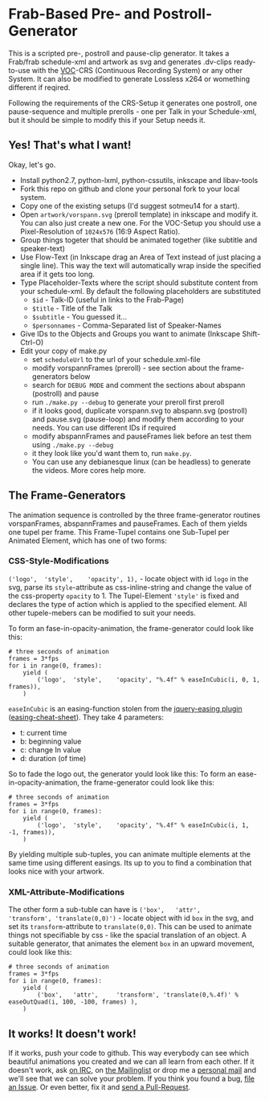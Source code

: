 Frab-Based Pre- and Postroll-Generator
===========================================

This is a scripted pre-, postroll and pause-clip generator. It takes a Frab/frab schedule-xml and artwork as svg and generates .dv-clips ready-to-use with the [VOC](https://c3voc.de/wiki/)-CRS (Continuous Recording System) or any other System. It can aĺso be modified to generate Lossless x264 or womething different if reqired.

Following the requirements of the CRS-Setup it generates one postroll, one pause-sequence and multiple prerolls - one per Talk in your Schedule-xml, but it should be simple to modify this if your Setup needs it.

Yes! That's what I want!
------------------------
Okay, let's go.

 - Install python2.7, python-lxml, python-cssutils, inkscape and libav-tools
 - Fork this repo on github and clone your personal fork to your local system.
 - Copy one of the existing setups (I'd suggest sotmeu14 for a start).
 - Open ```artwork/vorspann.svg``` (preroll template) in inkscape and modify it. You can also just create a new one. For the VOC-Setup you should use a Pixel-Resolution of ```1024x576``` (16:9 Aspect Ratio).
 - Group things togeter that should be animated together (like subtitle and speaker-text)
 - Use Flow-Text (in Inkscape drag an Area of Text instead of just placing a single line). This way the text will automatically wrap inside the specified area if it gets too long.
 - Type Placeholder-Texts where the script should substitute content from your schedule-xml. By default the following placeholders are substituted
   - ```$id``` - Talk-ID (useful in links to the Frab-Page)
   - ```$title``` - Title of the Talk
   - ```$subtitle``` - You guessed it...
   - ```$personnames``` - Comma-Separated list of Speaker-Names
 - Give IDs to the Objects and Groups you want to animate (Inkscape Shift-Ctrl-O)
 - Edit your copy of make.py
   - set ```scheduleUrl``` to the url of your schedule.xml-file
   - modify vorspannFrames (preroll) - see section about the frame-generators below
   - search for ```DEBUG MODE``` and comment the sections about abspann (postroll) and pause
   - run ```./make.py --debug``` to generate your preroll first preroll
   - if it looks good, duplicate vorspann.svg to abspann.svg (postroll) and pause.svg (pause-loop) and modify them according to your needs. You can use different IDs if required
   - modify abspannFrames and pauseFrames liek before an test them using ```./make.py --debug```
   - it they look like you'd want them to, run ```make.py```.
   - You can use any debianesque linux (can be headless) to generate the videos. More cores help more.

The Frame-Generators
--------------------
The animation sequence is controlled by the three frame-generator routines vorspanFrames, abspannFrames and pauseFrames. Each of them yields one tupel per frame. This Frame-Tupel contains one Sub-Tupel per Animated Element, which has one of two forms:

### CSS-Style-Modifications
```('logo',  'style',    'opacity', 1),``` - locate object with id ```logo``` in the svg, parse its ```style```-attribute as css-inline-string and change the value of the css-property ```opacity``` to 1. The Tupel-Element ```'style'``` is fixed and declares the type of action which is applied to the specified element. All other tupele-mebers can be modified to suit your needs.

To form an fase-in-opacity-animation, the frame-generator could look like this:

	# three seconds of animation
	frames = 3*fps
	for i in range(0, frames):
		yield (
			('logo',  'style',    'opacity', "%.4f" % easeInCubic(i, 0, 1, frames)),
		)

```easeInCubic``` is an easing-function stolen from the [jquery-easing plugin](http://gsgd.co.uk/sandbox/jquery/easing/jquery.easing.1.3.js) ([easing-cheat-sheet](http://easings.net/)). They take 4 parameters:
 - t: current time
 - b: beginning value
 - c: change In value
 - d: duration (of time)

So to fade the logo out, the generator yould look like this:
To form an ease-in-opacity-animation, the frame-generator could look like this:

	# three seconds of animation
	frames = 3*fps
	for i in range(0, frames):
		yield (
			('logo',  'style',    'opacity', "%.4f" % easeInCubic(i, 1, -1, frames)),
		)

By yielding multiple sub-tuples, you can animate multiple elements at the same time using different easings. Its up to you to find a combination that looks nice with your artwork.

### XML-Attribute-Modifications
The other form a sub-tuble can have is ```('box',   'attr',     'transform', 'translate(0,0)')``` - locate object with id ```box``` in the svg, and set its ```transform```-attribute to ```translate(0,0)```. This can be used to animate things not specifiable by css - like the spacial translation of an object. A suitable generator, that animates the element ```box``` in an upward movement, could look like this:

	# three seconds of animation
	frames = 3*fps
	for i in range(0, frames):
		yield (
			('box',   'attr',     'transform', 'translate(0,%.4f)' % easeOutQuad(i, 100, -100, frames) ),
		)


It works! It doesn't work!
--------------------------
If it works, push your code to github. This way everybody can see which beautiful animations you created and we can all learn from each other.
If it doesn't work, ask [on IRC](irc://irc.hackint.org/voc), on [the Mailinglist](video@lists.ccc.de) or drop me a [personal mail](github@mazdermind.de) and we'll see that we can solve your problem.
If you think you found a bug, [file an Issue](https://github.com/MaZderMind/c3voc-toolz/issues). Or even better, fix it and [send a Pull-Request](https://github.com/MaZderMind/c3voc-toolz/pulls).

